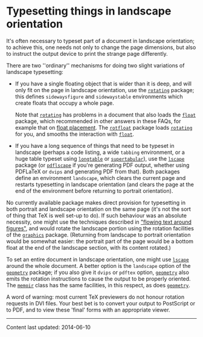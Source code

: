 # Typesetting things in landscape orientation

It's often necessary to typeset part of a document in landscape
orientation; to achieve this, one needs not only to change the page
dimensions, but also to instruct the output device to print the
strange page differently.

There are two ''ordinary'' mechanisms for doing two slight variations
of landscape typesetting:
  

-  If you have a single floating object that is wider than it is
    deep, and will only fit on the page in landscape orientation, use
    the [`rotating`](http://ctan.org/pkg/rotating) package; this defines
    `sidewaysfigure` and `sidewaystable`
    environments which create floats that occupy a whole page.
  

    Note that [`rotating`](http://ctan.org/pkg/rotating) has problems in a document that also
    loads the [`float`](http://ctan.org/pkg/float) package, which recommended in other
    answers in these FAQs, for example that on
    [float placement](./FAQ-floats.html).  The [`rotfloat`](http://ctan.org/pkg/rotfloat) package
    loads [`rotating`](http://ctan.org/pkg/rotating) for you, and smooths the interaction with
    [`float`](http://ctan.org/pkg/float).
-  If you have a long sequence of things that need to be typeset in
    landscape (perhaps a code listing, a wide `tabbing`
    environment, or a huge table typeset using [`longtable`](http://ctan.org/pkg/longtable) or
    [`supertabular`](http://ctan.org/pkg/supertabular)), use the [`lscape`](http://ctan.org/pkg/lscape) package (or
    [`pdflscape`](http://ctan.org/pkg/pdflscape) if you're generating PDF output, whether
    using PDFLaTeX or `dvips` and generating PDF from
    that).  Both packages define an environment `landscape`, which
    clears the current page and restarts typesetting in landscape
    orientation (and clears the page at the end of the environment
    before returning to portrait orientation).

No currently available package makes direct provision for typesetting
in both portrait and landscape orientation on the same page (it's not
the sort of thing that TeX is well set-up to do).  If such
behaviour was an absolute necessity, one might use the techniques
described in
["flowing text around figures"](./FAQ-textflow.html), and would
rotate the landscape portion using the rotation facilities of the
[`graphics`](http://ctan.org/pkg/graphics) package.  (Returning from landscape to portrait
orientation would be somewhat easier: the portrait part of the page
would be a bottom float at the end of the landscape section, with its
content rotated.)

To set an entire document in landscape orientation, one might use
[`lscape`](http://ctan.org/pkg/lscape) around the whole document.  A better option is the
`landscape` option of the [`geometry`](http://ctan.org/pkg/geometry) package; if you
also give it `dvips` or `pdftex` option,
[`geometry`](http://ctan.org/pkg/geometry) also emits the rotation instructions to cause the
output to be properly oriented.  The [`memoir`](http://ctan.org/pkg/memoir) class has the same
facilities, in this respect, as does [`geometry`](http://ctan.org/pkg/geometry).

A word of warning: most current TeX previewers do not honour
rotation requests in DVI files.
Your best bet is to convert your output to PostScript or to PDF, and
to view these 'final' forms with an appropriate viewer.


----

Content last updated: 2014-06-10
